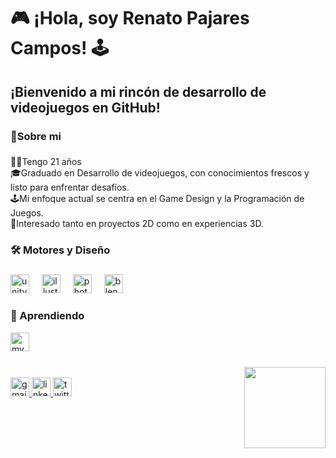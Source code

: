 <h1 align="left">🎮 ¡Hola, soy Renato Pajares Campos! 🕹️</h1>


<h2 align="left">¡Bienvenido a mi rincón de desarrollo de videojuegos en GitHub!</h2>

###

<h3 align="left">🚀Sobre mi</h3>

###

<p align="left">👨‍💻Tengo 21 años <br>🎓Graduado en Desarrollo de videojuegos, con conocimientos frescos y listo para enfrentar desafíos. <br>🕹️Mi enfoque actual se centra en el Game Design y la Programación de Juegos. <br>💼Interesado tanto en proyectos 2D como en experiencias 3D.</p>

###

<h3 align="left">🛠 Motores y Diseño </h3>

###

<div align="left">
  <img src="https://cdn.jsdelivr.net/gh/devicons/devicon/icons/unity/unity-original.svg" height="30" alt="unity logo"  />
  <img width="12" />
  <img src="https://cdn.jsdelivr.net/gh/devicons/devicon/icons/illustrator/illustrator-plain.svg" height="30" alt="illustrator logo"  />
  <img width="12" />
  <img src="https://cdn.jsdelivr.net/gh/devicons/devicon/icons/photoshop/photoshop-plain.svg" height="30" alt="photoshop logo"  />
  <img width="12" />
  <img src="https://cdn.jsdelivr.net/gh/devicons/devicon/icons/blender/blender-original.svg" height="30" alt="blender logo"  />
</div>

<h3 align="left">🌱 Aprendiendo </h3>

<div align="left">

 <img src="https://cdn.jsdelivr.net/gh/devicons/devicon/icons/mysql/mysql-original.svg" height="30" alt="mysql logo"  />
  <img width="12" />

</div>

###

<img align="right" height="130" src="https://64.media.tumblr.com/1baaf4a64e240486db70beb1a251a53a/25b4b2247b1896ba-a2/s400x600/5462f95d7575dc4faf0f0a47efc6d249548e3016.gifv"  />

###
<br>
<div align="left">
  <a href="natopcezk@gmail.com" target="_blank">
    <img src="https://img.shields.io/static/v1?message=Gmail&logo=gmail&label=&color=D14836&logoColor=white&labelColor=&style=for-the-badge" height="30" alt="gmail logo"  />
  </a>
  <a href="https://pe.linkedin.com/in/renato-pajares-b45419242" target="_blank">
    <img src="https://img.shields.io/static/v1?message=LinkedIn&logo=linkedin&label=&color=0077B5&logoColor=white&labelColor=&style=for-the-badge" height="30" alt="linkedin logo"  />
  </a>
  <a href="https://twitter.com/NatoEZK" target="_blank">
    <img src="https://img.shields.io/static/v1?message=Twitter&logo=twitter&label=&color=1DA1F2&logoColor=white&labelColor=&style=for-the-badge" height="30" alt="twitter logo"  />
  </a>
</div>

###
